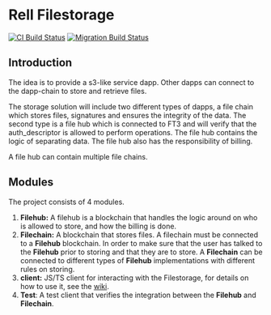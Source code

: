 # Rell Filestorage
[![CI Build Status](https://github.com/snieking/rell-filestorage/workflows/continuous-integration/badge.svg)](https://github.com/snieking/rell-filestorage/actions) [![Migration Build Status](https://github.com/snieking/rell-filestorage/workflows/migration/badge.svg)](https://github.com/snieking/rell-filestorage/actions)

## Introduction
The idea is to provide a s3-like service dapp. 
Other dapps can connect to the dapp-chain to store and retrieve files.

The storage solution will include two different types of dapps, 
a file chain which stores files, signatures and ensures the integrity of the data. 
The second type is a file hub which is connected to FT3 and will verify that the auth_descriptor 
is allowed to perform operations. The file hub contains the logic of separating data. 
The file hub also has the responsibility of billing.

A file hub can contain multiple file chains.

## Modules
The project consists of 4 modules.
1. **Filehub:** A filehub is a blockchain that handles the logic around on who is allowed to store, 
   and how the billing is done.
2. **Filechain:** A blockchain that stores files. 
   A filechain must be connected to a **Filehub** blockchain. In order to make sure that the user 
   has talked to the **Filehub** prior to storing and that they are to store. 
   A **Filechain** can be connected to different types of **Filehub** implementations with different 
   rules on storing.
3. **client:** JS/TS client for interacting with the Filestorage, for details on how to use it, see the [wiki](https://github.com/snieking/rell-filestorage/wiki/JavaScript-&-TypeScript-Client).
3. **Test**: A test client that verifies the integration between the **Filehub** and **Filechain**.

